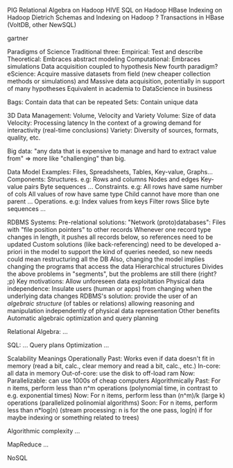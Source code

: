 PIG         Relational Algebra on Hadoop
HIVE        SQL on Hadoop
HBase       Indexing on Hadoop
Dietrich    Schemas and Indexing on Hadoop
?           Transactions in HBase (VoltDB, other NewSQL)

gartner


Paradigms of Science
    Traditional three:
        Empirical: Test and describe
        Theoretical: Embraces abstract modeling
        Computational: Embraces simulations
            Data acquisition coupled to hypothesis
    New fourth paradigm?
        eScience: Acquire massive datasets from field (new cheaper collection methods or simulations) and
            Massive data acquisition, potentially in support of many hypotheses
            Equivalent in academia to DataScience in business


Bags: Contain data that can be repeated
Sets: Contain unique data


3D Data Management: Volume, Velocity and Variety
    Volume: Size of data
    Velocity: Processing latency
        In the context of a growing demand for interactivity (real-time conclusions)
    Variety: Diversity of sources, formats, quality, etc.



Big data: "any data that is expensive to manage and hard to extract value from" => more like "challenging" than big.




Data Model
    Examples: Files, Spreadsheets, Tables, Key-value, Graphs...
    Components:
        Structures. e.g:
            Rows and columns
            Nodes and edges
            Key-value pairs
            Byte sequences
            ...
        Constraints. e.g:
            All rows have same number of cols
            All values of row have same type
            Child cannot have more than one parent
            ...
        Operations. e.g:
            Index values from keys
            Filter rows
            Slice byte sequences
            ...

RDBMS Systems:
    Pre-relational solutions:
        "Network (proto)databases": Files with "file position pointers" to other records
            Whenever one record type changes in length, it pushes all records below, so references need to be updated
            Custom solutions (like back-referencing) need to be developed a-priori in the model to support the kind of queries needed, so new needs could mean restructuring all the DB
            Also, changing the model implies changing the programs that access the data
        Hierarchical structures
            Divides the above problems in "segments", but the problems are still there (right? ;p)
    Key motivations:
        Allow unforeseen data exploitation
        Physical data independence: Insulate users (human or apps) from changing when the underlying data changes
            RDBMS's solution: provide the user of an _algebraic structure_ (of tables or relations) allowing reasoning and manipulation independently of physical data representation
    Other benefits
        Automatic algebraic optimization and query planning


Relational Algebra:
    ...

SQL:
    ...
    Query plans
        Optimization
            ...


Scalability
    Meanings
        Operationally
            Past: Works even if data doesn't fit in memory (read a bit, calc., clear memory and read a bit, calc., etc.)
                In-core: all data in memory
                Out-of-core: use the disk to off-load ram
            Now: Parallelizable: can use 1000s of cheap computers
        Algorithmically
            Past: For n items, perform less than n^m operations (polynomial time, in contrast to e.g. exponential times)
            Now: For n items, perform less than (n^m)/k (large k) operations (parallelized polinomial algorithms)
            Soon: For n items, perform less than n*log(n) (stream processing: n is for the one pass, log(n) if for maybe indexing or something related to trees)

Algorithmic complexity
    ...

MapReduce
    ...

NoSQL